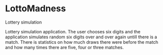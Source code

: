 # LottoMadness
Lottery simulation

Lottery simulation application. 
The user chooses six digits and the application simulates random six digits over and over again untill there is a match.
There is statistics on how much draws there were before the match and how many times there are five, four or three matches.
